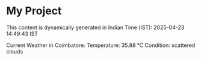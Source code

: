 # My Project

This content is dynamically generated in Indian Time (IST): 2025-04-23 14:49:43 IST


Current Weather in Coimbatore:
Temperature: 35.88 °C
Condition: scattered clouds
